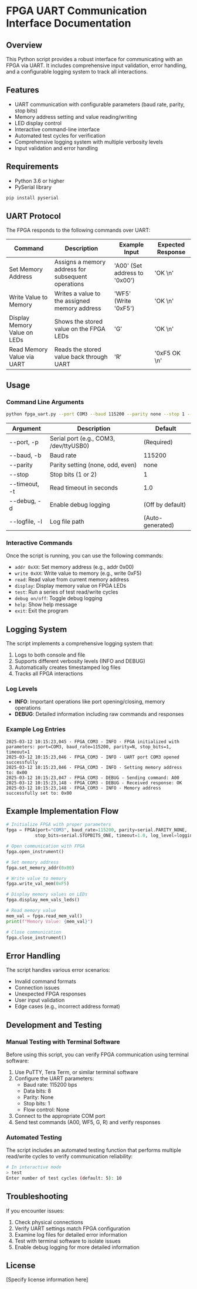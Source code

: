 # FPGA UART Communication Interface Documentation

## Overview

This Python script provides a robust interface for communicating with an FPGA via UART. It includes comprehensive input validation, error handling, and a configurable logging system to track all interactions.

## Features

- UART communication with configurable parameters (baud rate, parity, stop bits)
- Memory address setting and value reading/writing
- LED display control
- Interactive command-line interface
- Automated test cycles for verification
- Comprehensive logging system with multiple verbosity levels
- Input validation and error handling

## Requirements

- Python 3.6 or higher
- PySerial library

```bash
pip install pyserial
```

## UART Protocol

The FPGA responds to the following commands over UART:

| Command | Description | Example Input | Expected Response |
|---------|-------------|---------------|-------------------|
| Set Memory Address | Assigns a memory address for subsequent operations | 'A00' (Set address to '0x00') | 'OK \n' |
| Write Value to Memory | Writes a value to the assigned memory address | 'WF5' (Write '0xF5') | 'OK \n' |
| Display Memory Value on LEDs | Shows the stored value on the FPGA LEDs | 'G' | 'OK \n' |
| Read Memory Value via UART | Reads the stored value back through UART | 'R' | '0xF5 OK \n' |

## Usage

### Command Line Arguments

```bash
python fpga_uart.py --port COM3 --baud 115200 --parity none --stop 1 --timeout 1.0 --debug
```

| Argument | Description | Default |
|----------|-------------|---------|
| --port, -p | Serial port (e.g., COM3, /dev/ttyUSB0) | (Required) |
| --baud, -b | Baud rate | 115200 |
| --parity | Parity setting (none, odd, even) | none |
| --stop | Stop bits (1 or 2) | 1 |
| --timeout, -t | Read timeout in seconds | 1.0 |
| --debug, -d | Enable debug logging | (Off by default) |
| --logfile, -l | Log file path | (Auto-generated) |

### Interactive Commands

Once the script is running, you can use the following commands:

- `addr 0xXX`: Set memory address (e.g., addr 0x00)
- `write 0xXX`: Write value to memory (e.g., write 0xF5)
- `read`: Read value from current memory address
- `display`: Display memory value on FPGA LEDs
- `test`: Run a series of test read/write cycles
- `debug on/off`: Toggle debug logging
- `help`: Show help message
- `exit`: Exit the program

## Logging System

The script implements a comprehensive logging system that:

1. Logs to both console and file
2. Supports different verbosity levels (INFO and DEBUG)
3. Automatically creates timestamped log files
4. Tracks all FPGA interactions

### Log Levels

- **INFO**: Important operations like port opening/closing, memory operations
- **DEBUG**: Detailed information including raw commands and responses

### Example Log Entries

```
2025-03-12 10:15:23,045 - FPGA_COM3 - INFO - FPGA initialized with parameters: port=COM3, baud_rate=115200, parity=N, stop_bits=1, timeout=1
2025-03-12 10:15:23,046 - FPGA_COM3 - INFO - UART port COM3 opened successfully
2025-03-12 10:15:23,046 - FPGA_COM3 - INFO - Setting memory address to: 0x00
2025-03-12 10:15:23,047 - FPGA_COM3 - DEBUG - Sending command: A00
2025-03-12 10:15:23,148 - FPGA_COM3 - DEBUG - Received response: OK
2025-03-12 10:15:23,148 - FPGA_COM3 - INFO - Memory address successfully set to: 0x00
```

## Example Implementation Flow

```python
# Initialize FPGA with proper parameters
fpga = FPGA(port="COM3", baud_rate=115200, parity=serial.PARITY_NONE, 
           stop_bits=serial.STOPBITS_ONE, timeout=1.0, log_level=logging.INFO)

# Open communication with FPGA
fpga.open_instrument()

# Set memory address
fpga.set_memory_addr(0x00)

# Write value to memory
fpga.write_val_mem(0xF5)

# Display memory values on LEDs
fpga.display_mem_vals_leds()

# Read memory value
mem_val = fpga.read_mem_val()
print(f"Memory Value: {mem_val}")

# Close communication
fpga.close_instrument()
```

## Error Handling

The script handles various error scenarios:

- Invalid command formats
- Connection issues
- Unexpected FPGA responses
- User input validation
- Edge cases (e.g., incorrect address format)

## Development and Testing

### Manual Testing with Terminal Software

Before using this script, you can verify FPGA communication using terminal software:

1. Use PuTTY, Tera Term, or similar terminal software
2. Configure the UART parameters:
   - Baud rate: 115200 bps
   - Data bits: 8
   - Parity: None
   - Stop bits: 1
   - Flow control: None
3. Connect to the appropriate COM port
4. Send test commands (A00, WF5, G, R) and verify responses

### Automated Testing

The script includes an automated testing function that performs multiple read/write cycles to verify communication reliability:

```bash
# In interactive mode
> test
Enter number of test cycles (default: 5): 10
```

## Troubleshooting

If you encounter issues:

1. Check physical connections
2. Verify UART settings match FPGA configuration
3. Examine log files for detailed error information
4. Test with terminal software to isolate issues
5. Enable debug logging for more detailed information

## License

[Specify license information here]